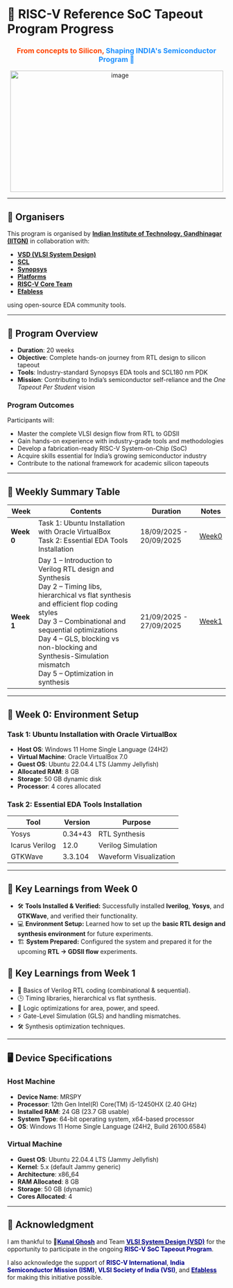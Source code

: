 # 📘 RISC-V Reference SoC Tapeout Program Progress

<h3 align="center" style="color:#FF4500;">
From concepts to Silicon, <span style="color:#1E90FF;">Shaping INDIA's Semiconductor Program 🤞</span>
</h3>  

<p align="center">
  <img width="491" height="279" alt="image" src="https://github.com/user-attachments/assets/8c1416df-2490-43b8-906b-666b3d9aad75" />
</p>  

---

## 📌 Organisers

This program is organised by [**Indian Institute of Technology, Gandhinagar (IITGN)**](https://iitgn.ac.in/) in collaboration with:

* [**VSD (VLSI System Design)**](https://www.vlsisystemdesign.com/)
* [**SCL**](https://www.scl.gov.in/)
* [**Synopsys**](https://www.synopsys.com/)
* [**Platforms**](https://platforms.synopsys.com/)
* [**RISC-V Core Team**](https://riscv.org/)
* [**Efabless**](https://efabless.com/)

using open-source EDA community tools.

---

## 📌 Program Overview

* **Duration**: 20 weeks
* **Objective**: Complete hands-on journey from RTL design to silicon tapeout
* **Tools**: Industry-standard Synopsys EDA tools and SCL180 nm PDK
* **Mission**: Contributing to India’s semiconductor self-reliance and the *One Tapeout Per Student* vision

### Program Outcomes

Participants will:

* Master the complete VLSI design flow from RTL to GDSII
* Gain hands-on experience with industry-grade tools and methodologies
* Develop a fabrication-ready RISC-V System-on-Chip (SoC)
* Acquire skills essential for India’s growing semiconductor industry
* Contribute to the national framework for academic silicon tapeouts

---

## 📌 Weekly Summary Table

| Week       | Contents                                                                                                                                                                                                                                                                                                                       | Duration                | Notes               |
| ---------- | ------------------------------------------------------------------------------------------------------------------------------------------------------------------------------------------------------------------------------------------------------------------------------------------------------------------------------ | ----------------------- | ------------------- |
| **Week 0** | Task 1: Ubuntu Installation with Oracle VirtualBox <br> Task 2: Essential EDA Tools Installation                                                                                                                                                                                                                               | 18/09/2025 - 20/09/2025 | [Week0](week-0) |
| **Week 1** | Day 1 – Introduction to Verilog RTL design and Synthesis <br> Day 2 – Timing libs, hierarchical vs flat synthesis and efficient flop coding styles <br> Day 3 – Combinational and sequential optimizations <br> Day 4 – GLS, blocking vs non-blocking and Synthesis-Simulation mismatch <br> Day 5 – Optimization in synthesis | 21/09/2025 - 27/09/2025 | [Week1](Week-1)      |

---

## 📌 Week 0: Environment Setup

### Task 1: Ubuntu Installation with Oracle VirtualBox

* **Host OS**: Windows 11 Home Single Language (24H2)
* **Virtual Machine**: Oracle VirtualBox 7.0
* **Guest OS**: Ubuntu 22.04.4 LTS (Jammy Jellyfish)
* **Allocated RAM**: 8 GB
* **Storage**: 50 GB dynamic disk
* **Processor**: 4 cores allocated

### Task 2: Essential EDA Tools Installation

| Tool           | Version | Purpose                |
| -------------- | ------- | ---------------------- |
| Yosys          | 0.34+43 | RTL Synthesis          |
| Icarus Verilog | 12.0    | Verilog Simulation     |
| GTKWave        | 3.3.104 | Waveform Visualization |

---
## 🌟 Key Learnings from Week 0

* 🛠️ **Tools Installed & Verified:** Successfully installed **Iverilog**, **Yosys**, and **GTKWave**, and verified their functionality.
* 💻 **Environment Setup:** Learned how to set up the **basic RTL design and synthesis environment** for future experiments.
* 🏗️ **System Prepared:** Configured the system and prepared it for the upcoming **RTL → GDSII flow** experiments.

## 🌟 Key Learnings from Week 1

* 📘 Basics of Verilog RTL coding (combinational & sequential).
* 🕒 Timing libraries, hierarchical vs flat synthesis.
* 🔁 Logic optimizations for area, power, and speed.
* ⚡ Gate-Level Simulation (GLS) and handling mismatches.
* 🛠️ Synthesis optimization techniques.

---

## 🖥️ Device Specifications

### Host Machine

* **Device Name**: MRSPY
* **Processor**: 12th Gen Intel(R) Core(TM) i5-12450HX (2.40 GHz)
* **Installed RAM**: 24 GB (23.7 GB usable)
* **System Type**: 64-bit operating system, x64-based processor
* **OS**: Windows 11 Home Single Language (24H2, Build 26100.6584)

### Virtual Machine

* **Guest OS**: Ubuntu 22.04.4 LTS (Jammy Jellyfish)
* **Kernel**: 5.x (default Jammy generic)
* **Architecture**: x86_64
* **RAM Allocated**: 8 GB
* **Storage**: 50 GB (dynamic)
* **Cores Allocated**: 4

---

## 🙏 Acknowledgment

I am thankful to 🤞<a href="https://github.com/kunalg123" target="_blank"><span style="color:#00008B;"><b>Kunal Ghosh</b></span></a> and Team <a href="https://vsdiat.vlsisystemdesign.com/" target="_blank"><span style="color:#00008B;"><b>VLSI System Design (VSD)</b></span></a> for the opportunity to participate in the ongoing <span style="color:#00008B;"><b>RISC-V SoC Tapeout Program</b></span>.

I also acknowledge the support of <span style="color:#00008B;"><b>RISC-V International</b></span>, <span style="color:#00008B;"><b>India Semiconductor Mission (ISM)</b></span>, <span style="color:#00008B;"><b>VLSI Society of India (VSI)</b></span>, and <a href="https://github.com/efabless" target="_blank"><span style="color:#00008B;"><b>Efabless</b></span></a> for making this initiative possible.
